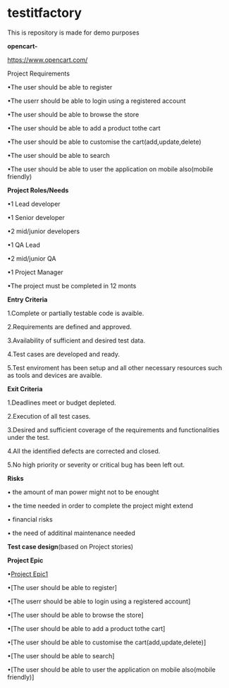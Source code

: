 # testitfactory
 This is repository is made for demo purposes
 
**opencart-**

https://www.opencart.com/

Project Requirements

•The user should be able to register

•The userr should be able to login using a registered account

•The user should be able to browse the store

•The user should be able to add a product tothe cart

•The user should be able to customise the cart(add,update,delete)

•The user should be able to search

•The user should be able to user the application on mobile also(mobile friendly)

**Project Roles/Needs**

•1 Lead developer

•1 Senior developer

•2 mid/junior developers

•1 QA Lead

•2 mid/junior QA

•1 Project Manager

•The project must be completed in 12 monts

**Entry Criteria**

1.Complete or partially testable code is avaible.

2.Requirements are defined and approved.

3.Availability of sufficient and desired test data.

4.Test cases are developed and ready.

5.Test enviroment has been setup and all other necessary resources such as tools and devices are avaible.

**Exit Criteria**

1.Deadlines meet or budget depleted.

2.Execution of all test cases.

3.Desired and sufficient coverage of the requirements and functionalities under the test.

4.All the identified defects are corrected and closed.

5.No high priority or severity or critical bug has been left out.

**Risks**

• the amount of man power might not to be enought

• the time needed in order to complete the project might extend

• financial risks

• the need of additinal maintenance needed

**Test case design**(based on Project stories)

**Project Epic**

•[Project Epic1](https://github.com/aniela-m-itf/testitfactory/blob/main/Screenshot%202022-09-18%20153228.png)

•[The user should be able to register]

•[The userr should be able to login using a registered account]

•[The user should be able to browse the store]

•[The user should be able to add a product tothe cart]

•[The user should be able to customise the cart(add,update,delete)]

•[The user should be able to search]

•[The user should be able to user the application on mobile also(mobile friendly)]





